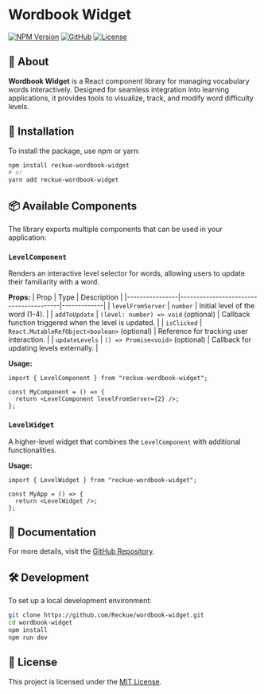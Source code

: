 # Wordbook Widget

[![NPM Version](https://img.shields.io/npm/v/reckue-wordbook-widget)](https://www.npmjs.com/package/reckue-wordbook-widget)
[![GitHub](https://img.shields.io/badge/GitHub-Repository-blue)](https://github.com/Reckue/wordbook-widget)
[![License](https://img.shields.io/badge/license-MIT-green)](LICENSE)

## 📌 About
**Wordbook Widget** is a React component library for managing vocabulary words interactively. Designed for seamless integration into learning applications, it provides tools to visualize, track, and modify word difficulty levels.

## 🚀 Installation
To install the package, use npm or yarn:
```sh
npm install reckue-wordbook-widget
# or
yarn add reckue-wordbook-widget
```

## 📦 Available Components
The library exports multiple components that can be used in your application:

### `LevelComponent`
Renders an interactive level selector for words, allowing users to update their familiarity with a word.

**Props:**
| Prop            | Type                                      | Description |
|----------------|----------------------------------------|-------------|
| `levelFromServer` | `number` | Initial level of the word (1-4). |
| `addToUpdate` | `(level: number) => void` (optional) | Callback function triggered when the level is updated. |
| `isClicked` | `React.MutableRefObject<boolean>` (optional) | Reference for tracking user interaction. |
| `updateLevels` | `() => Promise<void>` (optional) | Callback for updating levels externally. |

**Usage:**
```tsx
import { LevelComponent } from "reckue-wordbook-widget";

const MyComponent = () => {
  return <LevelComponent levelFromServer={2} />;
};
```

### `LevelWidget`
A higher-level widget that combines the `LevelComponent` with additional functionalities.

**Usage:**
```tsx
import { LevelWidget } from "reckue-wordbook-widget";

const MyApp = () => {
  return <LevelWidget />;
};
```

## 📖 Documentation
For more details, visit the [GitHub Repository](https://github.com/Reckue/wordbook-widget).

## 🛠 Development
To set up a local development environment:
```sh
git clone https://github.com/Reckue/wordbook-widget.git
cd wordbook-widget
npm install
npm run dev
```

## 📜 License
This project is licensed under the [MIT License](LICENSE).

